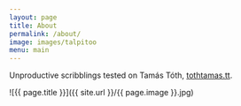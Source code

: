```yaml
---
layout: page
title: About
permalink: /about/
image: images/talpitoo
menu: main
---
```


Unproductive scribblings tested on Tamás Tóth, [tothtamas.tt](http://tothtamas.tt/).

![{{ page.title }}]({{ site.url }}/{{ page.image }}.jpg)
